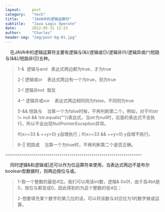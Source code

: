 ```yaml
---
layout:     post
category:   "tech"
title:      "JAVA中的逻辑运算符"
subtitle:   "Java Logic Operate"
date:       2012-05-31 12:23
author:     "Charles"
header-img: "img/post-bg-01.jpg"
---
```


<p>&#160;&#160;&#160; 在JAVA中的逻辑运算符主要有逻辑与(&amp;)/逻辑或(|)/逻辑非(!)/逻辑异或(^)短路与(&amp;&amp;)/短路非(||)五种。</p>  <blockquote>   <p><font style="background-color: #ffffff">1-&amp;&#160; 逻辑与and&#160;&#160; 表达式两边都为true，才为true</font></p>    <p><font style="background-color: #ffffff">2-| 逻辑或or&#160;&#160;&#160; 表达式两边有一个为true，则为true</font></p>    <p><font style="background-color: #ffffff">3-! 逻辑非not&#160; 取反</font></p>    <p><font style="background-color: #ffffff">4-^ 逻辑异或xor&#160;&#160;&#160; 表达式两边相同则为false，不同则为true</font></p>    <p><font style="background-color: #ffffff">5-&amp;&amp; 短路与&#160;&#160;&#160; 当第一个为false时候，不再判断第二个。例如，对于if(str != null &amp;&amp; !str.equals(“”))表达式，当str为null时，后面的表达式不会执行，所以不会出现NullPointerException异常。</font></p>    <p>If(x==33 &amp; ++y&gt;0) y自增执行；If(x==33 &amp;&amp; ++y&gt;0) y自增不执行。</p>    <p>6-|| 短路或&#160;&#160;&#160; 当第一个为true时，不再判断第二个是否正确。</p> </blockquote>  <p>--------------------------------------------------------------------</p>  <p>&#160;&#160;&#160; 同时逻辑&amp;和逻辑或|还可以作为位运算符来使用，当表达式两边不是布尔boolean型数据时，则两边按位与或。</p>  <blockquote>   <p><font style="background-color: #ffffff">1-取一个整数的最低4位。我们可以用该int数，逻辑&amp; 0x0f，由于高4bit是0，按位与都变成0。因此得到的为这个整数的低4位；</font></p>    <p><font style="background-color: #ffffff">2-想要填充某个数字的某几位的话，可以将该数与对应位为1的数字做或运算。</font></p></blockquote>